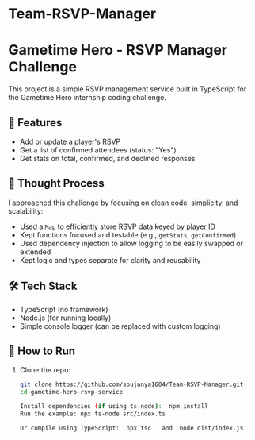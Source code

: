 # Team-RSVP-Manager
# Gametime Hero - RSVP Manager Challenge

This project is a simple RSVP management service built in TypeScript for the Gametime Hero internship coding challenge.

## 📌 Features

- Add or update a player's RSVP
- Get a list of confirmed attendees (status: "Yes")
- Get stats on total, confirmed, and declined responses

## 🧠 Thought Process

I approached this challenge by focusing on clean code, simplicity, and scalability:
- Used a `Map` to efficiently store RSVP data keyed by player ID
- Kept functions focused and testable (e.g., `getStats`, `getConfirmed`)
- Used dependency injection to allow logging to be easily swapped or extended
- Kept logic and types separate for clarity and reusability

## 🛠️ Tech Stack

- TypeScript (no framework)
- Node.js (for running locally)
- Simple console logger (can be replaced with custom logging)

## 🚀 How to Run

1. Clone the repo:
   ```bash
   git clone https://github.com/soujanya1604/Team-RSVP-Manager.git
   cd gametime-hero-rsvp-service

   Install dependencies (if using ts-node):  npm install
   Run the example: npx ts-node src/index.ts

   Or compile using TypeScript:  npx tsc   and  node dist/index.js

